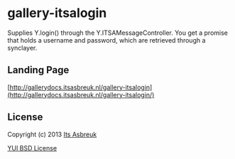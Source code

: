 gallery-itsalogin
========


Supplies Y.login() through the Y.ITSAMessageController. You get a promise that holds a username and password, which are retrieved through a synclayer.


Landing Page
--------------
[http://gallerydocs.itsasbreuk.nl/gallery-itsalogin](http://gallerydocs.itsasbreuk.nl/gallery-itsalogin/)


License
-------

Copyright (c) 2013 [Its Asbreuk](http://http://itsasbreuk.nl)

[YUI BSD License](http://developer.yahoo.com/yui/license.html)
